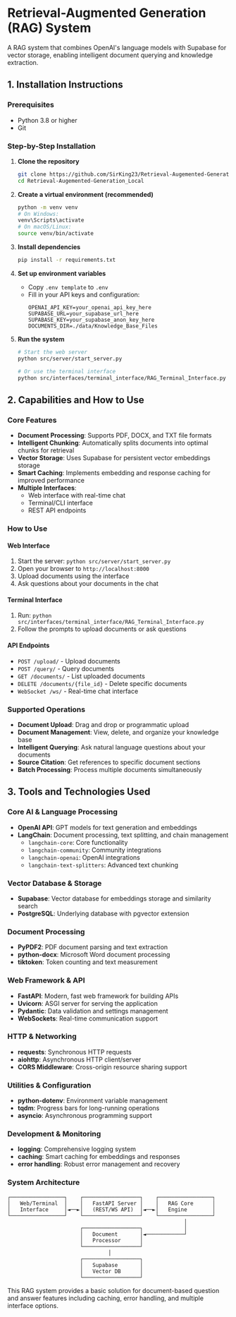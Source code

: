 # Retrieval-Augmented Generation (RAG) System

A  RAG system that combines OpenAI's language models with Supabase for vector storage, enabling intelligent document querying and knowledge extraction.

## 1. Installation Instructions

### Prerequisites
- Python 3.8 or higher
- Git

### Step-by-Step Installation

1. **Clone the repository**
   ```bash
   git clone https://github.com/SirKing23/Retrieval-Augemented-Generation_Local.git
   cd Retrieval-Augemented-Generation_Local
   ```

2. **Create a virtual environment (recommended)**
   ```bash
   python -m venv venv
   # On Windows:
   venv\Scripts\activate
   # On macOS/Linux:
   source venv/bin/activate
   ```

3. **Install dependencies**
   ```bash
   pip install -r requirements.txt
   ```

4. **Set up environment variables**
   - Copy `.env template` to `.env`
   - Fill in your API keys and configuration:
     ```
     OPENAI_API_KEY=your_openai_api_key_here
     SUPABASE_URL=your_supabase_url_here
     SUPABASE_KEY=your_supabase_anon_key_here
     DOCUMENTS_DIR=./data/Knowledge_Base_Files
     ```

5. **Run the system**
   ```bash
   # Start the web server
   python src/server/start_server.py
   
   # Or use the terminal interface
   python src/interfaces/terminal_interface/RAG_Terminal_Interface.py
   ```

## 2. Capabilities and How to Use

### Core Features

- **Document Processing**: Supports PDF, DOCX, and TXT file formats
- **Intelligent Chunking**: Automatically splits documents into optimal chunks for retrieval
- **Vector Storage**: Uses Supabase for persistent vector embeddings storage
- **Smart Caching**: Implements embedding and response caching for improved performance
- **Multiple Interfaces**: 
  - Web interface with real-time chat
  - Terminal/CLI interface
  - REST API endpoints

### How to Use

#### Web Interface
1. Start the server: `python src/server/start_server.py`
2. Open your browser to `http://localhost:8000`
3. Upload documents using the interface
4. Ask questions about your documents in the chat

#### Terminal Interface
1. Run: `python src/interfaces/terminal_interface/RAG_Terminal_Interface.py`
2. Follow the prompts to upload documents or ask questions

#### API Endpoints
- `POST /upload/` - Upload documents
- `POST /query/` - Query documents
- `GET /documents/` - List uploaded documents
- `DELETE /documents/{file_id}` - Delete specific documents
- `WebSocket /ws/` - Real-time chat interface

### Supported Operations

- **Document Upload**: Drag and drop or programmatic upload
- **Document Management**: View, delete, and organize your knowledge base
- **Intelligent Querying**: Ask natural language questions about your documents
- **Source Citation**: Get references to specific document sections
- **Batch Processing**: Process multiple documents simultaneously

## 3. Tools and Technologies Used

### Core AI & Language Processing
- **OpenAI API**: GPT models for text generation and embeddings
- **LangChain**: Document processing, text splitting, and chain management
  - `langchain-core`: Core functionality
  - `langchain-community`: Community integrations
  - `langchain-openai`: OpenAI integrations
  - `langchain-text-splitters`: Advanced text chunking

### Vector Database & Storage
- **Supabase**: Vector database for embeddings storage and similarity search
- **PostgreSQL**: Underlying database with pgvector extension

### Document Processing
- **PyPDF2**: PDF document parsing and text extraction
- **python-docx**: Microsoft Word document processing
- **tiktoken**: Token counting and text measurement

### Web Framework & API
- **FastAPI**: Modern, fast web framework for building APIs
- **Uvicorn**: ASGI server for serving the application
- **Pydantic**: Data validation and settings management
- **WebSockets**: Real-time communication support

### HTTP & Networking
- **requests**: Synchronous HTTP requests
- **aiohttp**: Asynchronous HTTP client/server
- **CORS Middleware**: Cross-origin resource sharing support

### Utilities & Configuration
- **python-dotenv**: Environment variable management
- **tqdm**: Progress bars for long-running operations
- **asyncio**: Asynchronous programming support

### Development & Monitoring
- **logging**: Comprehensive logging system
- **caching**: Smart caching for embeddings and responses
- **error handling**: Robust error management and recovery

### System Architecture
```
┌─────────────────┐    ┌──────────────────┐    ┌─────────────────┐
│   Web/Terminal  │    │   FastAPI Server │    │   RAG Core      │
│   Interface     │◄──►│   (REST/WS API)  │◄──►│   Engine        │
└─────────────────┘    └──────────────────┘    └─────────────────┘
                                                        │
                       ┌──────────────────┐             │
                       │   Document       │◄────────────┘
                       │   Processor      │
                       └──────────────────┘
                                │
                       ┌──────────────────┐
                       │   Supabase       │
                       │   Vector DB      │
                       └──────────────────┘
```

This RAG system provides a basic solution for document-based question and answer features including caching, error handling, and multiple interface options.
